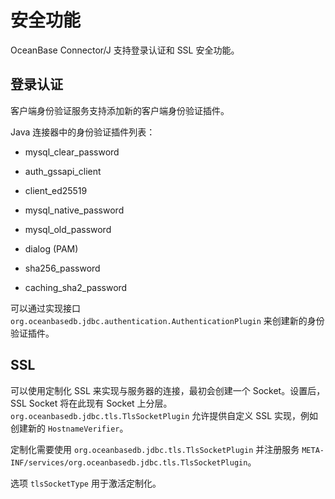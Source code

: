 # 安全功能 

OceanBase Connector/J 支持登录认证和 SSL 安全功能。

## 登录认证 

客户端身份验证服务支持添加新的客户端身份验证插件。

Java 连接器中的身份验证插件列表：

* mysql_clear_password  

* auth_gssapi_client 

* client_ed25519 

* mysql_native_password 

* mysql_old_password 

* dialog (PAM) 

* sha256_password 

* caching_sha2_password

  

可以通过实现接口 `org.oceanbasedb.jdbc.authentication.AuthenticationPlugin` 来创建新的身份验证插件。

## SSL 

可以使用定制化 SSL 来实现与服务器的连接，最初会创建一个 Socket。设置后，SSL Socket 将在此现有 Socket 上分层。`org.oceanbasedb.jdbc.tls.TlsSocketPlugin` 允许提供自定义 SSL 实现，例如创建新的 `HostnameVerifier`。

定制化需要使用 `org.oceanbasedb.jdbc.tls.TlsSocketPlugin` 并注册服务 `META-INF/services/org.oceanbasedb.jdbc.tls.TlsSocketPlugin`。

选项 `tlsSocketType` 用于激活定制化。
